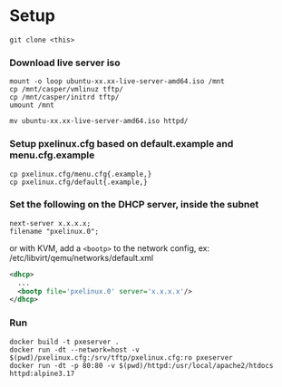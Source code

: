 # Setup

```commandline
git clone <this>
```

### Download live server iso
```commandline
mount -o loop ubuntu-xx.xx-live-server-amd64.iso /mnt
cp /mnt/casper/vmlinuz tftp/
cp /mnt/casper/initrd tftp/
umount /mnt

mv ubuntu-xx.xx-live-server-amd64.iso httpd/
```

### Setup pxelinux.cfg based on default.example and menu.cfg.example
```commandline
cp pxelinux.cfg/menu.cfg{.example,}
cp pxelinux.cfg/default{.example,}
```

### Set the following on the DHCP server, inside the subnet
```
next-server x.x.x.x;  
filename "pxelinux.0"; 
``` 
or with KVM, add a `<bootp>` to the network config, ex: /etc/libvirt/qemu/networks/default.xml  
```xml
<dhcp>
  ...
  <bootp file='pxelinux.0' server='x.x.x.x'/>
</dhcp>
```
### Run
```commandline
docker build -t pxeserver .
docker run -dt --network=host -v $(pwd)/pxelinux.cfg:/srv/tftp/pxelinux.cfg:ro pxeserver
docker run -dt -p 80:80 -v $(pwd)/httpd:/usr/local/apache2/htdocs httpd:alpine3.17
```
